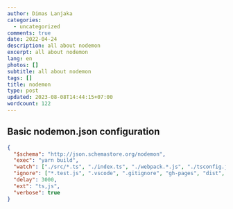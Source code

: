 ```yaml
---
author: Dimas Lanjaka
categories:
  - uncategorized
comments: true
date: 2022-04-24
description: all about nodemon
excerpt: all about nodemon
lang: en
photos: []
subtitle: all about nodemon
tags: []
title: nodemon
type: post
updated: 2023-08-08T14:44:15+07:00
wordcount: 122
---
```


## Basic nodemon.json configuration
```json
{
  "$schema": "http://json.schemastore.org/nodemon",
  "exec": "yarn build",
  "watch": ["./src/*.ts", "./index.ts", "./webpack.*.js", "./tsconfig.json", "./package.json"],
  "ignore": ["*.test.js", ".vscode", ".gitignore", "gh-pages", "dist", "tests", "tmp", "temp", "./src/tmp"],
  "delay": 3000,
  "ext": "ts,js",
  "verbose": true
}
```

<script>
  location.href = '/NodeJS/node-options.html#nodemon'
</script>
